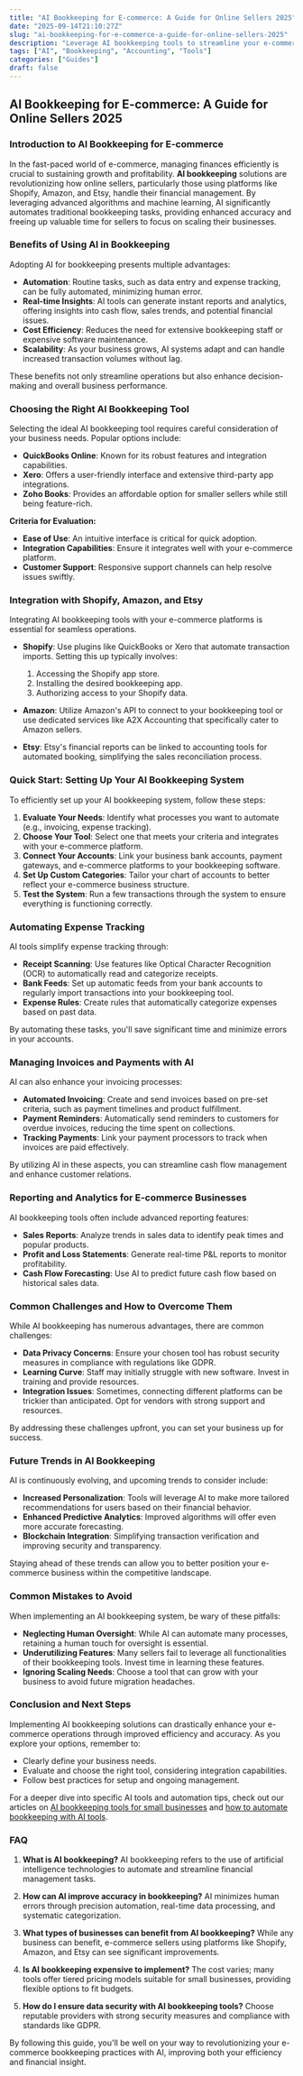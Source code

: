 ```yaml
---
title: "AI Bookkeeping for E-commerce: A Guide for Online Sellers 2025"
date: "2025-09-14T21:10:27Z"
slug: "ai-bookkeeping-for-e-commerce-a-guide-for-online-sellers-2025"
description: "Leverage AI bookkeeping tools to streamline your e-commerce business. Discover practical steps and resources for Shopify, Amazon, and Etsy sellers in 2025."
tags: ["AI", "Bookkeeping", "Accounting", "Tools"]
categories: ["Guides"]
draft: false
---
```


## AI Bookkeeping for E-commerce: A Guide for Online Sellers 2025

### Introduction to AI Bookkeeping for E-commerce

In the fast-paced world of e-commerce, managing finances efficiently is crucial to sustaining growth and profitability. **AI bookkeeping** solutions are revolutionizing how online sellers, particularly those using platforms like Shopify, Amazon, and Etsy, handle their financial management. By leveraging advanced algorithms and machine learning, AI significantly automates traditional bookkeeping tasks, providing enhanced accuracy and freeing up valuable time for sellers to focus on scaling their businesses.

### Benefits of Using AI in Bookkeeping

Adopting AI for bookkeeping presents multiple advantages:

- **Automation**: Routine tasks, such as data entry and expense tracking, can be fully automated, minimizing human error.
- **Real-time Insights**: AI tools can generate instant reports and analytics, offering insights into cash flow, sales trends, and potential financial issues.
- **Cost Efficiency**: Reduces the need for extensive bookkeeping staff or expensive software maintenance.
- **Scalability**: As your business grows, AI systems adapt and can handle increased transaction volumes without lag.

These benefits not only streamline operations but also enhance decision-making and overall business performance.

### Choosing the Right AI Bookkeeping Tool

Selecting the ideal AI bookkeeping tool requires careful consideration of your business needs. Popular options include:

- **QuickBooks Online**: Known for its robust features and integration capabilities.
- **Xero**: Offers a user-friendly interface and extensive third-party app integrations.
- **Zoho Books**: Provides an affordable option for smaller sellers while still being feature-rich.

**Criteria for Evaluation:**

- **Ease of Use**: An intuitive interface is critical for quick adoption.
- **Integration Capabilities**: Ensure it integrates well with your e-commerce platform.
- **Customer Support**: Responsive support channels can help resolve issues swiftly.

### Integration with Shopify, Amazon, and Etsy

Integrating AI bookkeeping tools with your e-commerce platforms is essential for seamless operations. 

- **Shopify**: Use plugins like QuickBooks or Xero that automate transaction imports. Setting this up typically involves:
  1. Accessing the Shopify app store.
  2. Installing the desired bookkeeping app.
  3. Authorizing access to your Shopify data.

- **Amazon**: Utilize Amazon's API to connect to your bookkeeping tool or use dedicated services like A2X Accounting that specifically cater to Amazon sellers.

- **Etsy**: Etsy's financial reports can be linked to accounting tools for automated booking, simplifying the sales reconciliation process.

### Quick Start: Setting Up Your AI Bookkeeping System

To efficiently set up your AI bookkeeping system, follow these steps:

1. **Evaluate Your Needs**: Identify what processes you want to automate (e.g., invoicing, expense tracking).
2. **Choose Your Tool**: Select one that meets your criteria and integrates with your e-commerce platform.
3. **Connect Your Accounts**: Link your business bank accounts, payment gateways, and e-commerce platforms to your bookkeeping software.
4. **Set Up Custom Categories**: Tailor your chart of accounts to better reflect your e-commerce business structure. 
5. **Test the System**: Run a few transactions through the system to ensure everything is functioning correctly.

### Automating Expense Tracking

AI tools simplify expense tracking through:

- **Receipt Scanning**: Use features like Optical Character Recognition (OCR) to automatically read and categorize receipts.
- **Bank Feeds**: Set up automatic feeds from your bank accounts to regularly import transactions into your bookkeeping tool.
- **Expense Rules**: Create rules that automatically categorize expenses based on past data.

By automating these tasks, you'll save significant time and minimize errors in your accounts.

### Managing Invoices and Payments with AI

AI can also enhance your invoicing processes:

- **Automated Invoicing**: Create and send invoices based on pre-set criteria, such as payment timelines and product fulfillment.
- **Payment Reminders**: Automatically send reminders to customers for overdue invoices, reducing the time spent on collections.
- **Tracking Payments**: Link your payment processors to track when invoices are paid effectively.

By utilizing AI in these aspects, you can streamline cash flow management and enhance customer relations.

### Reporting and Analytics for E-commerce Businesses

AI bookkeeping tools often include advanced reporting features:

- **Sales Reports**: Analyze trends in sales data to identify peak times and popular products.
- **Profit and Loss Statements**: Generate real-time P&L reports to monitor profitability.
- **Cash Flow Forecasting**: Use AI to predict future cash flow based on historical sales data.

### Common Challenges and How to Overcome Them

While AI bookkeeping has numerous advantages, there are common challenges:

- **Data Privacy Concerns**: Ensure your chosen tool has robust security measures in compliance with regulations like GDPR.
- **Learning Curve**: Staff may initially struggle with new software. Invest in training and provide resources.
- **Integration Issues**: Sometimes, connecting different platforms can be trickier than anticipated. Opt for vendors with strong support and resources.

By addressing these challenges upfront, you can set your business up for success.

### Future Trends in AI Bookkeeping

AI is continuously evolving, and upcoming trends to consider include:

- **Increased Personalization**: Tools will leverage AI to make more tailored recommendations for users based on their financial behavior.
- **Enhanced Predictive Analytics**: Improved algorithms will offer even more accurate forecasting.
- **Blockchain Integration**: Simplifying transaction verification and improving security and transparency.

Staying ahead of these trends can allow you to better position your e-commerce business within the competitive landscape.

### Common Mistakes to Avoid

When implementing an AI bookkeeping system, be wary of these pitfalls:

- **Neglecting Human Oversight**: While AI can automate many processes, retaining a human touch for oversight is essential.
- **Underutilizing Features**: Many sellers fail to leverage all functionalities of their bookkeeping tools. Invest time in learning these features.
- **Ignoring Scaling Needs**: Choose a tool that can grow with your business to avoid future migration headaches.

### Conclusion and Next Steps

Implementing AI bookkeeping solutions can drastically enhance your e-commerce operations through improved efficiency and accuracy. As you explore your options, remember to:

- Clearly define your business needs.
- Evaluate and choose the right tool, considering integration capabilities.
- Follow best practices for setup and ongoing management.

For a deeper dive into specific AI tools and automation tips, check out our articles on [AI bookkeeping tools for small businesses](/posts/best-ai-bookkeeping-tools-for-small-businesses-2025/) and [how to automate bookkeeping with AI tools](/posts/how-to-automate-bookkeeping-with-ai-quickbooks-receipt-ocr/).

### FAQ

1. **What is AI bookkeeping?**
   AI bookkeeping refers to the use of artificial intelligence technologies to automate and streamline financial management tasks.

2. **How can AI improve accuracy in bookkeeping?**
   AI minimizes human errors through precision automation, real-time data processing, and systematic categorization.

3. **What types of businesses can benefit from AI bookkeeping?**
   While any business can benefit, e-commerce sellers using platforms like Shopify, Amazon, and Etsy can see significant improvements.

4. **Is AI bookkeeping expensive to implement?**
   The cost varies; many tools offer tiered pricing models suitable for small businesses, providing flexible options to fit budgets.

5. **How do I ensure data security with AI bookkeeping tools?**
   Choose reputable providers with strong security measures and compliance with standards like GDPR.

By following this guide, you'll be well on your way to revolutionizing your e-commerce bookkeeping practices with AI, improving both your efficiency and financial insight.
